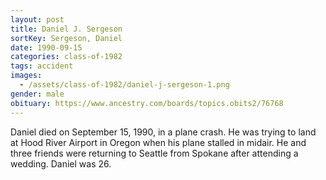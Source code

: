 ```yaml
---
layout: post
title: Daniel J. Sergeson
sortKey: Sergeson, Daniel
date: 1990-09-15
categories: class-of-1982
tags: accident
images:
  - /assets/class-of-1982/daniel-j-sergeson-1.png
gender: male
obituary: https://www.ancestry.com/boards/topics.obits2/76768
---
```

Daniel died on September 15, 1990, in a plane crash. He was trying to land at Hood River Airport in Oregon when his plane stalled in midair. He and three friends were returning to Seattle from Spokane after attending a wedding. Daniel was 26.
